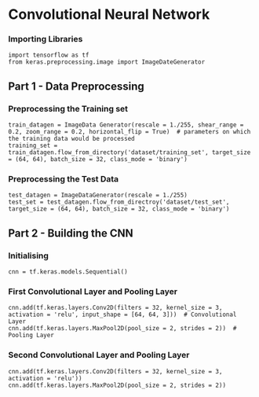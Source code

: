 # Convolutional Neural Network
### Importing Libraries
```
import tensorflow as tf
from keras.preprocessing.image import ImageDateGenerator
```

## Part 1 - Data Preprocessing
### Preprocessing the Training set
```
train_datagen = ImageData Generator(rescale = 1./255, shear_range = 0.2, zoom_range = 0.2, horizontal_flip = True)  # parameters on which the training data would be processed
training_set = train_datagen.flow_from_directory('dataset/training_set', target_size = (64, 64), batch_size = 32, class_mode = 'binary')
```

### Preprocessing the Test Data
```
test_datagen = ImageDataGenerator(rescale = 1./255)
test_set = test_datagen.flow_from_directroy('dataset/test_set', target_size = (64, 64), batch_size = 32, class_mode = 'binary')
```

## Part 2 - Building the CNN
### Initialising
```
cnn = tf.keras.models.Sequential()
```

### First Convolutional Layer and Pooling Layer
```
cnn.add(tf.keras.layers.Conv2D(filters = 32, kernel_size = 3, activation = 'relu', input_shape = [64, 64, 3]))  # Convolutional Layer
cnn.add(tf.keras.layers.MaxPool2D(pool_size = 2, strides = 2))  # Pooling Layer
```

### Second Convolutional Layer and Pooling Layer
```
cnn.add(tf.keras.layers.Conv2D(filters = 32, kernel_size = 3, activation = 'relu'))
cnn.add(tf.keras.layers.MaxPool2D(pool_size = 2, strides = 2))
```
